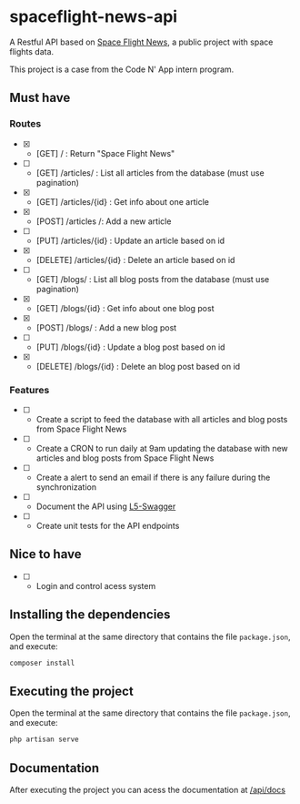 # spaceflight-news-api

A Restful API based on [Space Flight News](https://api.spaceflightnewsapi.net/v3/documentation), a public project with space flights data.

This project is a case from the Code N' App intern program.

## Must have

### Routes
- [x] - [GET] / : Return "Space Flight News"
- [ ] - [GET] /articles/ : List all articles from the database (must use pagination)
- [x] - [GET] /articles/{id} : Get info about one article
- [x] - [POST] /articles /: Add a new article
- [ ] - [PUT] /articles/{id} : Update an article based on id
- [x] - [DELETE] /articles/{id} : Delete an article based on id
- [ ] - [GET] /blogs/ : List all blog posts from the database (must use pagination)
- [x] - [GET] /blogs/{id} : Get info about one blog post
- [x] - [POST] /blogs/ : Add a new blog post
- [ ] - [PUT] /blogs/{id} : Update a blog post based on id
- [x] - [DELETE] /blogs/{id} : Delete an blog post based on id

### Features
- [ ] - Create a script to feed the database with all articles and blog posts from Space Flight News
- [ ] - Create a CRON to run daily at 9am updating the database with new articles and blog posts from Space Flight News
- [ ] - Create a alert to send an email if there is any failure during the synchronization
- [ ] - Document the API using [L5-Swagger](https://github.com/DarkaOnLine/L5-Swagger)
- [ ] - Create unit tests for the API endpoints

## Nice to have

- [ ] - Login and control acess system

## Installing the dependencies

Open the terminal at the same directory that contains the file `package.json`, and execute:

```bash
composer install
```

## Executing the project

Open the terminal at the same directory that contains the file `package.json`, and execute:

```bash
php artisan serve
```

## Documentation

After executing the project you can acess the documentation at [/api/docs](http://127.0.0.1:8000/api/docs)
